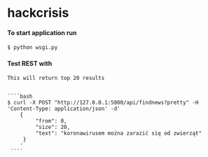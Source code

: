 # hackcrisis

#### To start application run

  ````bash 
  $ python wsgi.py
  ````



#### Test REST with

    This will return top 20 results


    ````bash
    $ curl -X POST "http://127.0.0.1:5000/api/findnews?pretty" -H 'Content-Type: application/json' -d'
        {
             "from": 0,
             "size": 20,
             "text": "koronawirusem można zarazić się od zwierząt"
         }
        '
     ````